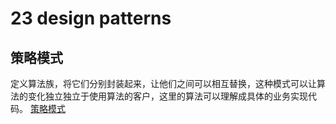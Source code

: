 # 23 design patterns

## 策略模式
定义算法族，将它们分别封装起来，让他们之间可以相互替换，这种模式可以让算法的变化独立独立于使用算法的客户，这里的算法可以理解成具体的业务实现代码。
[策略模式]()